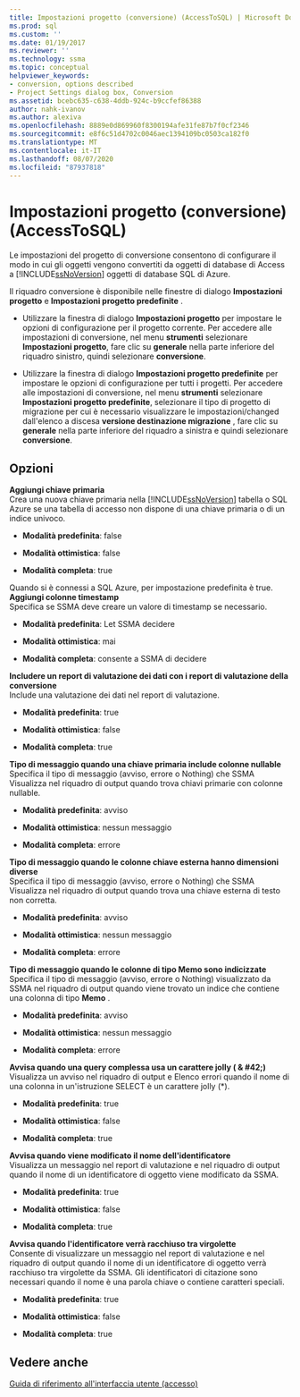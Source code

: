 ```yaml
---
title: Impostazioni progetto (conversione) (AccessToSQL) | Microsoft Docs
ms.prod: sql
ms.custom: ''
ms.date: 01/19/2017
ms.reviewer: ''
ms.technology: ssma
ms.topic: conceptual
helpviewer_keywords:
- conversion, options described
- Project Settings dialog box, Conversion
ms.assetid: bcebc635-c638-4ddb-924c-b9ccfef86388
author: nahk-ivanov
ms.author: alexiva
ms.openlocfilehash: 8889e0d869960f8300194afe31fe87b7f0cf2346
ms.sourcegitcommit: e8f6c51d4702c0046aec1394109bc0503ca182f0
ms.translationtype: MT
ms.contentlocale: it-IT
ms.lasthandoff: 08/07/2020
ms.locfileid: "87937818"
---
```

# <a name="project-settings-conversion-accesstosql"></a>Impostazioni progetto (conversione) (AccessToSQL)
Le impostazioni del progetto di conversione consentono di configurare il modo in cui gli oggetti vengono convertiti da oggetti di database di Access a [!INCLUDE[ssNoVersion](../../includes/ssnoversion-md.md)] oggetti di database SQL di Azure.  
  
Il riquadro conversione è disponibile nelle finestre di dialogo **Impostazioni progetto** e **Impostazioni progetto predefinite** .  
  
-   Utilizzare la finestra di dialogo **Impostazioni progetto** per impostare le opzioni di configurazione per il progetto corrente. Per accedere alle impostazioni di conversione, nel menu **strumenti** selezionare **Impostazioni progetto**, fare clic su **generale** nella parte inferiore del riquadro sinistro, quindi selezionare **conversione**.  
  
-   Utilizzare la finestra di dialogo **Impostazioni progetto predefinite** per impostare le opzioni di configurazione per tutti i progetti. Per accedere alle impostazioni di conversione, nel menu **strumenti** selezionare **Impostazioni progetto predefinite**, selezionare il tipo di progetto di migrazione per cui è necessario visualizzare le impostazioni/changed dall'elenco a discesa **versione destinazione migrazione** , fare clic su **generale** nella parte inferiore del riquadro a sinistra e quindi selezionare **conversione**.  
  
## <a name="options"></a>Opzioni  
**Aggiungi chiave primaria**  
Crea una nuova chiave primaria nella [!INCLUDE[ssNoVersion](../../includes/ssnoversion-md.md)] tabella o SQL Azure se una tabella di accesso non dispone di una chiave primaria o di un indice univoco.  
  
-   **Modalità predefinita**: false  
  
-   **Modalità ottimistica**: false  
  
-   **Modalità completa**: true  
  
Quando si è connessi a SQL Azure, per impostazione predefinita è true. **Aggiungi colonne timestamp**  
Specifica se SSMA deve creare un valore di timestamp se necessario.  
  
-   **Modalità predefinita**: Let SSMA decidere  
  
-   **Modalità ottimistica**: mai  
  
-   **Modalità completa**: consente a SSMA di decidere  
  
**Includere un report di valutazione dei dati con i report di valutazione della conversione**  
Include una valutazione dei dati nel report di valutazione.  
  
-   **Modalità predefinita**: true  
  
-   **Modalità ottimistica**: false  
  
-   **Modalità completa**: true  
  
**Tipo di messaggio quando una chiave primaria include colonne nullable**  
Specifica il tipo di messaggio (avviso, errore o Nothing) che SSMA Visualizza nel riquadro di output quando trova chiavi primarie con colonne nullable.  
  
-   **Modalità predefinita**: avviso  
  
-   **Modalità ottimistica**: nessun messaggio  
  
-   **Modalità completa**: errore  
  
**Tipo di messaggio quando le colonne chiave esterna hanno dimensioni diverse**  
Specifica il tipo di messaggio (avviso, errore o Nothing) che SSMA Visualizza nel riquadro di output quando trova una chiave esterna di testo non corretta.  
  
-   **Modalità predefinita**: avviso  
  
-   **Modalità ottimistica**: nessun messaggio  
  
-   **Modalità completa**: errore  
  
**Tipo di messaggio quando le colonne di tipo Memo sono indicizzate**  
Specifica il tipo di messaggio (avviso, errore o Nothing) visualizzato da SSMA nel riquadro di output quando viene trovato un indice che contiene una colonna di tipo **Memo** .  
  
-   **Modalità predefinita**: avviso  
  
-   **Modalità ottimistica**: nessun messaggio  
  
-   **Modalità completa**: errore  
  
**Avvisa quando una query complessa usa un carattere jolly ( \& #42;)**  
Visualizza un avviso nel riquadro di output e Elenco errori quando il nome di una colonna in un'istruzione SELECT è un carattere jolly (*).  
  
-   **Modalità predefinita**: true  
  
-   **Modalità ottimistica**: false  
  
-   **Modalità completa**: true  
  
**Avvisa quando viene modificato il nome dell'identificatore**  
Visualizza un messaggio nel report di valutazione e nel riquadro di output quando il nome di un identificatore di oggetto viene modificato da SSMA.  
  
-   **Modalità predefinita**: true  
  
-   **Modalità ottimistica**: false  
  
-   **Modalità completa**: true  
  
**Avvisa quando l'identificatore verrà racchiuso tra virgolette**  
Consente di visualizzare un messaggio nel report di valutazione e nel riquadro di output quando il nome di un identificatore di oggetto verrà racchiuso tra virgolette da SSMA. Gli identificatori di citazione sono necessari quando il nome è una parola chiave o contiene caratteri speciali.  
  
-   **Modalità predefinita**: true  
  
-   **Modalità ottimistica**: false  
  
-   **Modalità completa**: true  
  
## <a name="see-also"></a>Vedere anche  
[Guida di riferimento all'interfaccia utente (accesso)](https://msdn.microsoft.com/af24c303-4a41-449b-9c86-d6558a97e839)  
  
